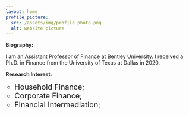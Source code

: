 ```yaml
---
layout: home
profile_picture:
  src: /assets/img/profile_photo.png
  alt: website picture
---
```

<strong style="color:#2b2b2b">Biography:</strong>

I am an Assistant Professor of Finance at Bentley University. I received a Ph.D. in Finance from the University of Texas at Dallas in 2020. 

<strong style="color:#2b2b2b">Research Interest:</strong>
<ul>
<li style="list-style-type:circle;font-size:20px">Household Finance;</li>
<li style="list-style-type:circle;font-size:20px">Corporate Finance;</li>
<li style="list-style-type:circle;font-size:20px">Financial Intermediation;</li>  
</ul>
